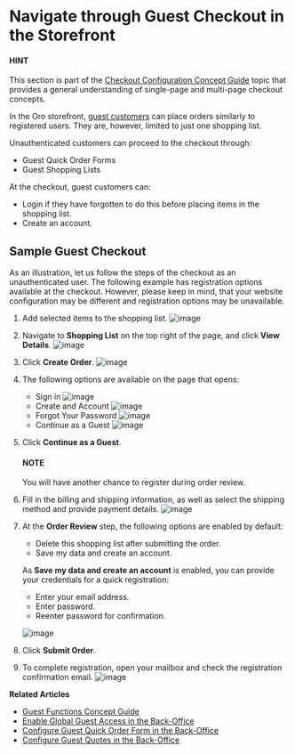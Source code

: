 <a id="frontstore-guide-orders-checkout-guest"></a>

# Navigate through Guest Checkout in the Storefront

#### HINT
This section is part of the [Checkout Configuration Concept Guide](../../concept-guides/administration/checkout/index.md#checkout-management-concept-guide) topic that provides a general understanding of single-page and multi-page checkout concepts.

In the Oro storefront, [guest customers](../../concept-guides/administration/guests/index.md#sys-conf-commerce-guest) can place orders similarly to registered users. They are, however, limited to just one shopping list.

Unauthenticated customers can proceed to the checkout through:

* Guest Quick Order Forms
* Guest Shopping Lists

At the checkout, guest customers can:

* Login if they have forgotten to do this before placing items in the shopping list.
* Create an account.

<!-- begin_sample_checkout -->

## Sample Guest Checkout

As an illustration, let us follow the steps of the checkout as an unauthenticated user. The following example has registration options available at the checkout. However, please keep in mind, that your website configuration may be different and registration options may be unavailable.

1. Add selected items to the shopping list.
   ![image](user/img/storefront/orders/SampleGuestCheckout1.png)
2. Navigate to **Shopping List** on the top right of the page, and click **View Details**.
   ![image](user/img/storefront/orders/SampleGuestCheckout2.png)
3. Click **Create Order**.
   ![image](user/img/storefront/orders/SampleGuestCheckout3.png)
4. The following options are available on the page that opens:
   * Sign in
     ![image](user/img/storefront/orders/SampleGuestCheckout5.png)
   * Create and Account
     ![image](user/img/storefront/orders/SampleGuestCheckout6.png)
   * Forgot Your Password
     ![image](user/img/storefront/orders/SampleGuestCheckout7.png)
   * Continue as a Guest
     ![image](user/img/storefront/orders/SampleGuestCheckout4.png)
5. Click **Continue as a Guest**.

   #### NOTE
   You will have another chance to register during order review.
6. Fill in the billing and shipping information, as well as select the shipping method and provide payment details.
   ![image](user/img/storefront/orders/SampleGuestCheckout8.png)
7. At the **Order Review** step, the following options are enabled by default:
   * Delete this shopping list after submitting the order.
   * Save my data and create an account.

   As **Save my data and create an account** is enabled, you can provide your credentials for a quick registration:
   * Enter your email address.
   * Enter password.
   * Reenter password for confirmation.

   ![image](user/img/storefront/orders/SampleGuestCheckout9.png)
8. Click **Submit Order**.
9. To complete registration, open your mailbox and check the registration confirmation email.
   ![image](user/img/storefront/orders/SampleGuestCheckout10.png)

**Related Articles**

* [Guest Functions Concept Guide](../../concept-guides/administration/guests/index.md#sys-conf-commerce-guest)
* [Enable Global Guest Access in the Back-Office](../../back-office/system/configuration/commerce/guests/index.md#configuration-guide-commerce-configuration-guests)
* [Configure Guest Quick Order Form in the Back-Office](../../back-office/system/configuration/commerce/sales/guest-quick-order-global.md#user-guide-system-configuration-commerce-sales-quick-order-form)
* [Configure Guest Quotes in the Back-Office](../../back-office/system/configuration/commerce/sales/guest-quote.md#sys-conf-commerce-guest-enable-guest-quotes)

<!-- finish_sample_checkout -->
